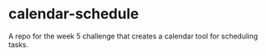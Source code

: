 # calendar-schedule
A repo for the week 5 challenge that creates a calendar tool for scheduling tasks.
